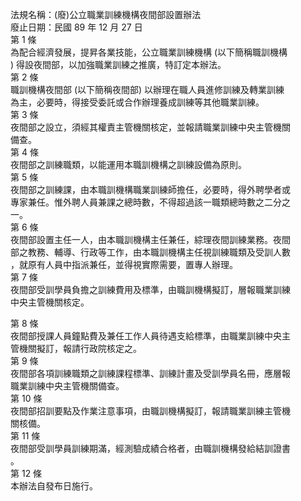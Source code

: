法規名稱：(廢)公立職業訓練機構夜間部設置辦法  
廢止日期：民國 89 年 12 月 27 日  
第 1 條  
為配合經濟發展，提昇各業技能，公立職業訓練機構 (以下簡稱職訓機構  
) 得設夜間部，以加強職業訓練之推廣，特訂定本辦法。  
第 2 條  
職訓機構夜間部 (以下簡稱夜間部) 以辦理在職人員進修訓練及轉業訓練  
為主，必要時，得接受委託或合作辦理養成訓練等其他職業訓練。  
第 3 條  
夜間部之設立，須經其權責主管機關核定，並報請職業訓練中央主管機關  
備查。  
第 4 條  
夜間部之訓練職類，以能運用本職訓機構之訓練設備為原則。  
第 5 條  
夜間部之訓練課，由本職訓機構職業訓練師擔任，必要時，得外聘學者或  
專家兼任。惟外聘人員兼課之總時數，不得超過該一職類總時數之二分之  
一。  
第 6 條  
夜間部設置主任一人，由本職訓機構主任兼任，綜理夜間訓練業務。夜間  
部之教務、輔導、行政等工作，由本職訓機構主任視訓練職類及受訓人數  
，就原有人員中指派兼任，並得視實際需要，置專人辦理。  
第 7 條  
夜間部受訓學員負擔之訓練費用及標準，由職訓機構擬訂，層報職業訓練  
中央主管機關核定。  


第 8 條  
夜間部授課人員鐘點費及兼任工作人員待遇支給標準，由職業訓練中央主  
管機關擬訂，報請行政院核定之。  
第 9 條  
夜間部各項訓練職類之訓練課程標準、訓練計畫及受訓學員名冊，應層報  
職業訓練中央主管機關備查。  
第 10 條  
夜間部招訓要點及作業注意事項，由職訓機構擬訂，報請職業訓練主管機  
關核備。  
第 11 條  
夜間部受訓學員訓練期滿，經測驗成績合格者，由職訓機構發給結訓證書  
。  
第 12 條  
本辦法自發布日施行。  


